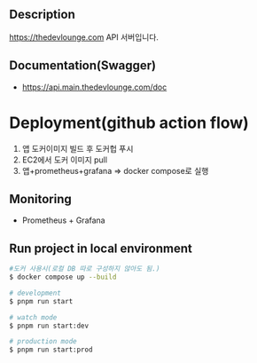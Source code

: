 ## Description

https://thedevlounge.com API 서버입니다.

## Documentation(Swagger)

- https://api.main.thedevlounge.com/doc

# Deployment(github action flow)
1. 앱 도커이미지 빌드 후 도커헙 푸시
2. EC2에서 도커 이미지 pull
3. 앱+prometheus+grafana => docker compose로 실행

## Monitoring
- Prometheus + Grafana


## Run project in local environment

```bash
#도커 사용시(로컬 DB 따로 구성하지 않아도 됨.)
$ docker compose up --build

# development
$ pnpm run start

# watch mode
$ pnpm run start:dev

# production mode
$ pnpm run start:prod
```

